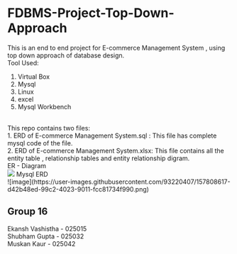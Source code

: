 # FDBMS-Project-Top-Down-Approach
This is an end to end project for E-commerce Management System , using top down approach of database design. <br>
Tool Used:<br>
1. Virtual Box<br>
2. Mysql<br>
3. Linux<br>
4. excel<br>
5. Mysql Workbench<br>
<br>
This repo contains two files:<br>
1. ERD of E-commerce Management System.sql : This file has complete mysql code of the file.<br>
2. ERD of E-commerce Management System.xlsx: This file contains all the entity table , relationship tables and entity relationship digram.<br>
ER - Diagram<br>
<img src= ![image](https://user-images.githubusercontent.com/93220407/157808269-ca01193f-4dac-4749-8005-d7b00b97166e.png)<br>
Mysql ERD <br>
![image](https://user-images.githubusercontent.com/93220407/157808617-d42b48ed-99c2-4023-9011-fcc81734f990.png)<br>

## Group 16 <br>
Ekansh Vashistha - 025015 <br>
Shubham Gupta - 025032 <br>
Muskan Kaur - 025042 <br>
